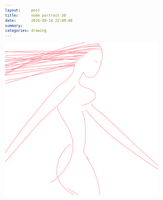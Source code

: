 ```yaml
---
layout:     post
title:      nude portrait 20
date:       2016-08-14 22:09:40
summary:    
categories: drawing
---
```

![nude portrait 20](/images/diary/nude-portrait-20.png "a study of curvature")
